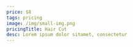 ```yaml
---
price: $8
tags: pricing
image: /img/small-img.png
pricingTitle: Hair Cut
desc: Lorem ipsum dolor sitamet, consectetur
---
```

